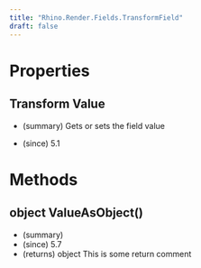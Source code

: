 ```yaml
---
title: "Rhino.Render.Fields.TransformField"
draft: false
---
```


# Properties
## Transform Value
- (summary) 
     Gets or sets the field value
     
- (since) 5.1
# Methods
## object ValueAsObject()
- (summary) 
- (since) 5.7
- (returns) object This is some return comment
